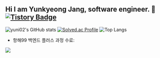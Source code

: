 ## Hi I am Yunkyeong Jang, software engineer. 👋 [![Tistory Badge](https://img.shields.io/badge/Tech%20Blog-555263?style=flat&logoColor=white)](https://developer7133.tistory.com)

![yuni02's GitHub stats](https://github-readme-stats.vercel.app/api?username=yuni02&show_icons=true&theme=cobalt)
[![Solved.ac Profile](http://mazassumnida.wtf/api/generate_badge?boj=ho00124)](https://solved.ac/ho00124)
![Top Langs](https://github-readme-stats.vercel.app/api/top-langs/?username=yuni02&layout=compact&theme=cobalt)
* 항해99 백엔드 플러스 과정 수료: 
<a href="https://hhpluscertificateofcompletion.oopy.io/">
  <img src="https://static.spartaclub.kr/hanghae99/plus/completion/badge_brown.svg" />
</a>
